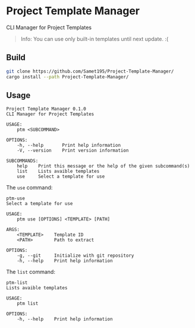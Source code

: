 # Project Template Manager
CLI Manager for Project Templates

>Info: You can use only built-in templates until next update. :(

## Build
```sh
git clone https://github.com/Samet195/Project-Template-Manager/
cargo install --path Project-Template-Manager/
```

## Usage
```
Project Template Manager 0.1.0
CLI Manager for Project Templates

USAGE:
    ptm <SUBCOMMAND>

OPTIONS:
    -h, --help       Print help information
    -V, --version    Print version information

SUBCOMMANDS:
    help    Print this message or the help of the given subcommand(s)
    list    Lists avaible templates
    use     Select a template for use
```
The `use` command:
```
ptm-use
Select a template for use

USAGE:
    ptm use [OPTIONS] <TEMPLATE> [PATH]

ARGS:
    <TEMPLATE>    Template ID
    <PATH>        Path to extract

OPTIONS:
    -g, --git     Initialize with git repository
    -h, --help    Print help information
```
The `list` command:
```
ptm-list
Lists avaible templates

USAGE:
    ptm list

OPTIONS:
    -h, --help    Print help information
```
